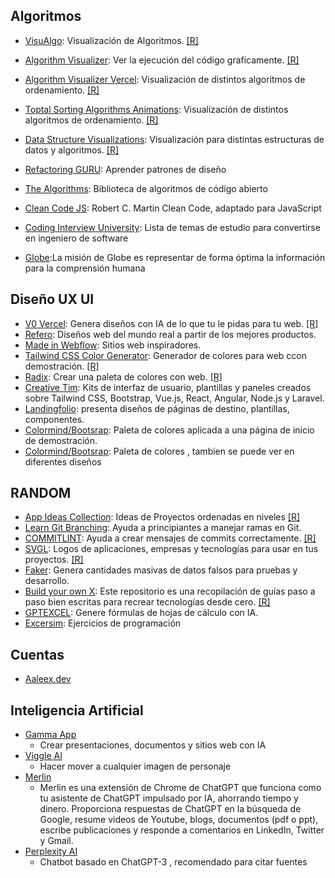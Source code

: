 

## **Algoritmos**

- [VisuAlgo](https://visualgo.net/en): Visualización de Algoritmos. [[R]](https://www.instagram.com/reel/C8ddOxoNEQB/?hl=es)
- [Algorithm Visualizer](https://algorithm-visualizer.org): Ver la ejecución del código graficamente. [[R]](https://www.instagram.com/reel/C8ddOxoNEQB/?hl=es)
- [Algorithm Visualizer Vercel](https://algorithm-visualizer.vercel.app): Visualización de distintos algoritmos de ordenamiento. [[R]](https://www.instagram.com/reel/C8ddOxoNEQB/?hl=es)
- [Toptal Sorting Algorithms Animations](https://www.toptal.com/developers/sorting-algorithms): Visualización de distintos algoritmos de ordenamiento. [[R]](https://www.instagram.com/reel/C8ddOxoNEQB/?hl=es)
- [Data Structure Visualizations](https://www.cs.usfca.edu/~galles/visualization/Algorithms.html): Visualización para distintas estructuras de datos y algoritmos. [[R]](https://www.instagram.com/reel/C8ddOxoNEQB/?hl=es)
- [Refactoring GURU](https://refactoring.guru/es/design-patterns): Aprender patrones de diseño
- [The Algorithms](https://the-algorithms.com/es): Biblioteca de algoritmos de código abierto
- [Clean Code JS](https://github.com/andersontr15/clean-code-javascript-es): Robert C. Martin Clean Code, adaptado para JavaScript
- [Coding Interview University](https://github.com/jwasham/coding-interview-university): Lista de temas de estudio para convertirse en ingeniero de software

- [Globe](https://www.globe.engineer):La misión de Globe es representar de forma óptima la información para la comprensión humana

## **Diseño UX UI**

- [V0 Vercel](https://v0.dev): Genera diseños con IA de lo que tu le pidas para tu web. [[R]](https://www.instagram.com/p/C7mQZb6oF1J/?hl=es)
- [Refero](https://refero.design): Diseños web del mundo real a partir de los mejores productos.
- [Made in Webflow](https://webflow.com/made-in-webflow?utm_source=google&utm_medium=search&utm_campaign=SS-GoogleSearch-Brand-NetNewTest&utm_term=kwd-836801535262_webflow%20marketplace_e_670062937605__&gad_source=1&gclid=Cj0KCQjwq86wBhDiARIsAJhuphmu7JDyKIsli0FQPNMGOQ11qtlzPWpTQKOA3BdZbWE1_cNJiCQlemMaArE-EALw_wcB): Sitios web inspiradores.
- [Tailwind CSS Color Generator](https://uicolors.app/create): Generador de colores para web ccon demostración. [[R]](https://www.instagram.com/p/C4dFdvNImak/)
- [Radix](https://www.radix-ui.com/colors/custom): Crear una paleta de colores con web. [[R]](https://www.instagram.com/reel/C7__E7lAgvC/)
- [Creative Tim](https://www.creative-tim.com): Kits de interfaz de usuario, plantillas y paneles creados sobre Tailwind CSS, Bootstrap, Vue.js, React, Angular, Node.js y Laravel.
- [Landingfolio](https://www.landingfolio.com): presenta diseños de páginas de destino, plantillas, componentes.
- [Colormind/Bootsrap](http://colormind.io/bootstrap/): Paleta de colores aplicada a una página de inicio de demostración.
- [Colormind/Bootsrap](https://coolors.co): Paleta de colores , tambien se puede ver en diferentes diseños

## **RANDOM**

- [App Ideas Collection](https://github.com/florinpop17/app-ideas): Ideas de Proyectos ordenadas en niveles  [[R]](https://www.instagram.com/bscode/?hl=es)
- [Learn Git Branching](https://learngitbranching.js.org/?locale=es_AR): Ayuda a principiantes a  manejar ramas en Git. 
- [COMMITLINT](https://commitlint.io): Ayuda a crear mensajes de commits correctamente. [[R]](https://www.instagram.com/craviottodev/?hl=es)
- [SVGL](https://svgl.app): Logos de aplicaciones, empresas y tecnologías para usar en tus proyectos. [[R]](https://www.instagram.com/elrincondeldev/?hl=es)
- [Faker](https://fakerjs.dev): Genera cantidades masivas de datos falsos para pruebas y desarrollo.
- [Build your own X](https://github.com/codecrafters-io/build-your-own-x): Este repositorio es una recopilación de guías paso a paso bien escritas para recrear tecnologías desde cero. [[R]](https://www.instagram.com/p/C6vimsCN8hC/?hl=es)
- [GPTEXCEL](https://gptexcel.uk): Genere fórmulas de hojas de cálculo con IA.
- [Excersim](https://exercism.org): Ejercicios de programación

## **Cuentas**

- [Aaleex.dev](https://www.instagram.com/aaleex.dev/?hl=es) 


## Inteligencia Artificial

- [Gamma App](https://gamma.app)
    - Crear presentaciones, documentos y sitios web con IA
- [Viggle AI](https://viggle.ai)
    - Hacer mover a cualquier imagen de personaje
- [Merlin](https://www.getmerlin.in/es)
    - Merlin es una extensión de Chrome de ChatGPT que funciona como tu asistente de ChatGPT impulsado por IA, ahorrando tiempo y dinero. Proporciona respuestas de ChatGPT en la búsqueda de Google, resume videos de Youtube, blogs, documentos (pdf o ppt), escribe publicaciones y responde a comentarios en LinkedIn, Twitter y Gmail. 
- [Perplexity AI](https://www.perplexity.ai)
    - Chatbot basado en ChatGPT-3 , recomendado para citar fuentes